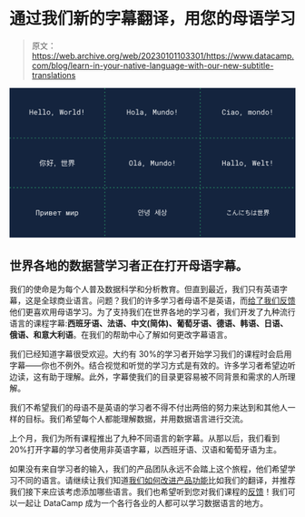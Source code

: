 # 通过我们新的字幕翻译，用您的母语学习

> 原文：<https://web.archive.org/web/20230101103301/https://www.datacamp.com/blog/learn-in-your-native-language-with-our-new-subtitle-translations>

[![](img/7fd48138931853c384d7c566379d48d7.png)](https://web.archive.org/web/20220817162835/https://www.datacamp.com/discover/enterprise)

## 世界各地的数据营学习者正在打开母语字幕。

我们的使命是为每个人普及数据科学和分析教育。但直到最近，我们只有英语字幕，这是全球商业语言。问题？我们的许多学习者母语不是英语，而[给了我们反馈](https://web.archive.org/web/20220817162835/https://support.datacamp.com/hc/en-us/requests/new?ticket_form_id=360000029413)他们更喜欢用母语学习。为了支持我们在世界各地的学习者，我们开发了九种流行语言的课程字幕:**西班牙语、法语、中文(简体)、葡萄牙语、德语、韩语、日语、俄语、**和**意大利语**。在我们的帮助中心了解如何更改字幕语言。

我们已经知道字幕很受欢迎。大约有 30%的学习者开始学习我们的课程时会启用字幕——你也不例外。结合视觉和听觉的学习方式是有效的。许多学习者希望边听边读，这有助于理解。此外，字幕使我们的目录更容易被不同背景和需求的人所理解。

我们不希望我们的母语不是英语的学习者不得不付出两倍的努力来达到和其他人一样的目标。我们希望每个人都能理解数据，并用数据语言进行交流。

上个月，我们为所有课程推出了九种不同语言的新字幕。从那以后，我们看到 20%打开字幕的学习者使用非英语字幕，以西班牙语、汉语和葡萄牙语为主。

如果没有来自学习者的输入，我们的产品团队永远不会踏上这个旅程，他们希望学习不同的语言。请继续让我们知道[我们如何改进产品功能](https://web.archive.org/web/20220817162835/https://support.datacamp.com/hc/en-us/requests/new?ticket_form_id=360000029413)比如我们的翻译，并推荐我们接下来应该考虑添加哪些语言。我们也希望听到您对我们课程的[反馈](https://web.archive.org/web/20220817162835/https://support.datacamp.com/hc/en-us/requests/new?ticket_form_id=360000029453)！我们可以一起让 DataCamp 成为一个各行各业的人都可以学习数据语言的地方。